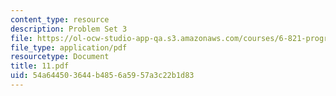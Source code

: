 ```yaml
---
content_type: resource
description: Problem Set 3
file: https://ol-ocw-studio-app-qa.s3.amazonaws.com/courses/6-821-programming-languages-fall-2002/54a644503644b4856a5957a3c22b1d83_11.pdf
file_type: application/pdf
resourcetype: Document
title: 11.pdf
uid: 54a64450-3644-b485-6a59-57a3c22b1d83
---
```

